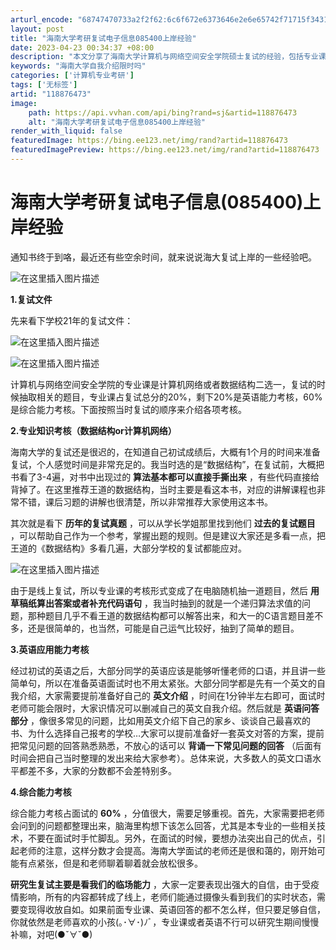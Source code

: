 ```yaml
---
arturl_encode: "68747470733a2f2f62:6c6f672e6373646e2e6e65742f71715f34313331383931342f:61727469636c652f64657461696c732f313138383736343733"
layout: post
title: "海南大学考研复试电子信息085400上岸经验"
date: 2023-04-23 00:34:37 +08:00
description: "本文分享了海南大学计算机与网络空间安全学院硕士复试的经验，包括专业课（数据结构或计算机网络）的准备，"
keywords: "海南大学自我介绍限时吗"
categories: ['计算机专业考研']
tags: ['无标签']
artid: "118876473"
image:
    path: https://api.vvhan.com/api/bing?rand=sj&artid=118876473
    alt: "海南大学考研复试电子信息085400上岸经验"
render_with_liquid: false
featuredImage: https://bing.ee123.net/img/rand?artid=118876473
featuredImagePreview: https://bing.ee123.net/img/rand?artid=118876473
---
```


# 海南大学考研复试电子信息(085400)上岸经验

通知书终于到咯，最近还有些空余时间，就来说说海大复试上岸的一些经验吧。
  
![在这里插入图片描述](https://i-blog.csdnimg.cn/blog_migrate/f28dd98b89e846d5f72ac059f8db36f3.jpeg#pic_center)
  
**1.复试文件**
  
先来看下学校21年的复试文件：
  
![在这里插入图片描述](https://i-blog.csdnimg.cn/blog_migrate/9a2c0e9b86088b65a3582826762fb5ce.jpeg#pic_center)
  
![在这里插入图片描述](https://i-blog.csdnimg.cn/blog_migrate/c99a006436f7ef37e90f39254d987b8f.jpeg#pic_center)
  
计算机与网络空间安全学院的专业课是计算机网络或者数据结构二选一，复试的时候抽取相关的题目，专业课占复试总分的20%，剩下20%是英语能力考核，60%是综合能力考核。下面按照当时复试的顺序来介绍各项考核。

**2.专业知识考核（数据结构or计算机网络）**
  
海南大学的复试还是很迟的，在知道自己初试成绩后，大概有1个月的时间来准备复试，个人感觉时间是非常充足的。我当时选的是“数据结构”，在复试前，大概把书看了3-4遍，对书中出现过的
**算法基本都可以直接手撕出来**
，有些代码直接给背掉了。在这里推荐王道的数据结构，当时主要是看这本书，对应的讲解课程也非常不错，课后习题的讲解也很清楚，所以非常推荐大家使用这本书。
  
其次就是看下
**历年的复试真题**
，可以从学长学姐那里找到他们
**过去的复试题目**
，可以帮助自己作为一个参考，掌握出题的规则。但是建议大家还是多看一点，把王道的《数据结构》多看几遍，大部分学校的复试都能应对。
  
![在这里插入图片描述](https://i-blog.csdnimg.cn/blog_migrate/7e1d41ebe3fbcf48617ba4f7647ab9f5.jpeg#pic_center)

由于是线上复试，所以专业课的考核形式变成了在电脑随机抽一道题目，然后
**用草稿纸算出答案或者补充代码语句**
，我当时抽到的就是一个递归算法求值的问题，那种题目几乎不看王道的数据结构都可以解答出来，和大一的C语言题目差不多，还是很简单的，也当然，可能是自己运气比较好，抽到了简单的题目。

**3.英语应用能力考核**
  
经过初试的英语之后，大部分同学的英语应该是能够听懂老师的口语，并且讲一些简单句，所以在准备英语面试时也不用太紧张。大部分同学都是先有一个英文的自我介绍，大家需要提前准备好自己的
**英文介绍**
，时间在1分钟半左右即可，面试时老师可能会限时，大家识情况可以删减自己的英文自我介绍。然后就是
**英语问答部分**
，像很多常见的问题，比如用英文介绍下自己的家乡、谈谈自己最喜欢的书、为什么选择自己报考的学校…大家可以提前准备好一套英文对答的方案，提前把常见问题的回答熟悉熟悉，不放心的话可以
**背诵一下常见问题的回答**
（后面有时间会把自己当时整理的发出来给大家参考）。总体来说，大多数人的英文口语水平都差不多，大家的分数都不会差特别多。

**4.综合能力考核**
  
综合能力考核占面试的
**60%**
，分值很大，需要足够重视。首先，大家需要把老师会问到的问题都整理出来，脑海里构想下该怎么回答，尤其是本专业的一些相关技术，不要在面试时手忙脚乱。另外，在面试的时候，要想办法突出自己的优点，引起老师的注意，这样分数才会提高。海南大学面试的老师还是很和蔼的，刚开始可能有点紧张，但是和老师聊着聊着就会放松很多。

**研究生复试主要是看我们的临场能力**
，大家一定要表现出强大的自信，由于受疫情影响，所有的内容都转成了线上，老师们能通过摄像头看到我们的实时状态，需要变现得收放自如。如果前面专业课、英语回答的都不怎么样，但只要足够自信，你就依然是老师喜欢的小孩(｡･∀･)ﾉﾞ，专业课或者英语不行可以研究生期间慢慢补嘛，对吧(●ˇ∀ˇ●)